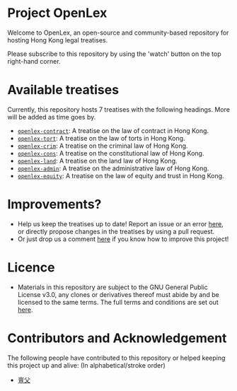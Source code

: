 # Project OpenLex
Welcome to OpenLex, an open-source and community-based repository for hosting Hong Kong legal treatises.

Please subscribe to this repository by using the 'watch' button on the top right-hand corner.

# Available treatises
Currently, this repository hosts 7 treatises with the following headings. More will be added as time goes by.
* [`openlex-contract`](https://github.com/tanxpyox/OpenLex/tree/master/openlex-contract): A treatise on the law of contract in Hong Kong.
* [`openlex-tort`](https://github.com/tanxpyox/OpenLex/tree/master/openlex-tort): A treatise on the law of torts in Hong Kong.
* [`openlex-crim`](https://github.com/tanxpyox/OpenLex/tree/master/openlex-crim): A treatise on the criminal law of Hong Kong.
* [`openlex-cons`](https://github.com/tanxpyox/OpenLex/tree/master/openlex-cons): A treatise on the constitutional law of Hong Kong.
* [`openlex-land`](https://github.com/tanxpyox/OpenLex/tree/master/openlex-land): A treatise on the land law of Hong Kong.
* [`openlex-admin`](https://github.com/tanxpyox/OpenLex/tree/master/openlex-admin): A treatise on the administrative law of Hong Kong.
* [`openlex-equity`](https://github.com/tanxpyox/OpenLex/tree/master/openlex-equity): A treatise on the law of equity and trust in Hong Kong.

# Improvements?
* Help us keep the treatises up to date! Report an issue or an error [here](https://github.com/tanxpyox/OpenLex/issues/new?assignees=&labels=update&template=errors-or-old-law.md&title=%5BUpdate%5D+), or directly propose changes in the treatises by using a pull request.
* Or just drop us a comment [here](https://github.com/tanxpyox/OpenLex/issues/new?assignees=&labels=enhancement&template=feature_request.md&title=%5BImprove%5D) if you know how to improve this project!

# Licence
* Materials in this repository are subject to the GNU General Public License v3.0, any clones or derivatives thereof must abide by and be licensed to the same terms. The full terms and conditions are set out [here](https://github.com/tanxpyox/OpenLex/blob/master/LICENSE).

# Contributors and Acknowledgement
The following people have contributed to this repository or helped keeping this project up and alive: (In alphabetical/stroke order)

* [亶父](github.com/tanxpyox)
